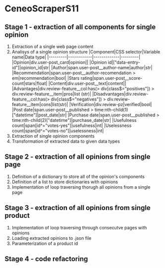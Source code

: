 # CeneoScraperS11
## Stage 1 - extraction of all components for single opinion 
1. Extraction of a single web page content
2. Analisys of a single opinion structure 
|Component|CSS selector|Variable name|Data type|
|---------|------------|-------------|---------|
|Opinion|div.user-post_card|opinion||
|Opinion id|["data-entry-id"]|opinion_id|str|
|Author|span.user-post__author-name|author|str|
|Recommendation|span.user-post__author-recomendation > em|recommendation|bool|
|Stars rating|span.user-post__score-count|stars|float|
|Content|div.user-post__text|content||
|Advantages|div.review-feature__col:has(> div[class$="positives"]) > div.review-feature__item|pros|list (str)|
|Disadvantages|div.review-feature__col:has(> div[class$="negatives"]) > div.review-feature__item|cons|list(str)|
|Verification|div.review-pz|verified|bool|
|Post date|span.user-post__published > time:nth-child(1)["datetime"]|post_date|str|
|Purchase date|span.user-post__published > time:nth-child(2)["datetime"]|purchase_date|str|
|Usefulness count|span[id^="votes-yes"]|usefulness|int|
|Uselessness count|span[id^="votes-no"]|uselessness|int|
3. Extraction of single opinion components
4. Transformation of extracted data to given data types

## Stage 2 - extraction of all opinions from single page
1. Definition of a dictionary to store all of the opinion's components
2. Definition of a list to store dictionaries with opinions
3. Implementation of loop traversing thorugh all opinions from a single page

## Stage 3 - extraction of all opinions from single product
1. Implementation of loop traversing through consecutve pages with opinions
2. Loading extracted opinions to .json file
3. Parameterization of a product id 

## Stage 4 - code refactoring
